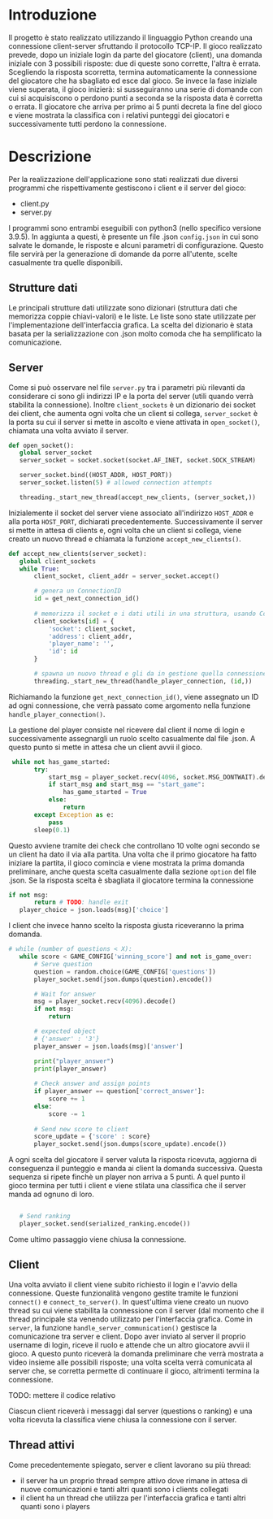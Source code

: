 

# Introduzione
Il progetto è stato realizzato utilizzando il linguaggio Python creando una connessione client-server sfruttando il protocollo TCP-IP.
Il gioco realizzato prevede, dopo un iniziale login da parte del giocatore (client), una domanda iniziale con 3 possibili risposte: due di queste sono corrette, l'altra è errata. Scegliendo la risposta scorretta, termina automaticamente la connessione del giocatore che ha sbagliato ed esce dal gioco.
Se invece la fase iniziale viene superata, il gioco inizierà: si susseguiranno una serie di domande con cui si acquisiscono o perdono punti a seconda se la risposta data è corretta o errata.
Il giocatore che arriva per primo ai 5 punti decreta la fine del gioco e viene mostrata la classifica con i relativi punteggi dei giocatori e successivamente tutti perdono la connessione.

 # Descrizione
 Per la realizzazione dell'applicazione sono stati realizzati due diversi programmi che rispettivamente gestiscono i client e il server del gioco:
 - client.py
 - server.py
 
 I programmi sono entrambi eseguibili con python3 (nello specifico versione 3.9.5).
 In aggiunta a questi, è presente un file .json `config.json` in cui sono salvate le domande, le risposte e alcuni parametri di configurazione.
 Questo file servirà per la generazione di domande da porre all'utente, scelte casualmente tra quelle disponibili.
 
 ## Strutture dati
 Le principali strutture dati utilizzate sono dizionari (struttura dati che memorizza coppie chiavi-valori) e le liste. 
 Le liste sono state utilizzate per l'implementazione dell'interfaccia grafica.
 La scelta del dizionario è stata basata per la serializzazione con .json molto comoda che ha semplificato la comunicazione. 
 
 ## Server
Come si può osservare nel file `server.py` tra i parametri più rilevanti da considerare ci sono gli indirizzi IP e la porta del server (utili quando verrà stabilita la connessione).
Inoltre `client_sockets` è un dizionario dei socket dei client, che aumenta ogni volta che un client si collega, `server_socket` è la porta su cui il server si mette in ascolto e viene attivata in `open_socket()`, chiamata una volta avviato il server. 
 ```python
def open_socket():
    global server_socket
    server_socket = socket.socket(socket.AF_INET, socket.SOCK_STREAM)

    server_socket.bind((HOST_ADDR, HOST_PORT))
    server_socket.listen(5) # allowed connection attempts

    threading._start_new_thread(accept_new_clients, (server_socket,))
 ```
 Inizialemente il socket del server viene associato all'indirizzo `HOST_ADDR` e alla porta `HOST_PORT`, dichiarati precedentemente.
 Successivamente il server si mette in attesa di clients e, ogni volta che un client si collega, viene creato un nuovo thread e chiamata la funzione `accept_new_clients()`.
 ```python
 def accept_new_clients(server_socket):
    global client_sockets
    while True:
        client_socket, client_addr = server_socket.accept()

        # genera un ConnectionID
        id = get_next_connection_id()
        
        # memorizza il socket e i dati utili in una struttura, usando ConnectionID come identificativo
        client_sockets[id] = {
            'socket': client_socket,
            'address': client_addr,
            'player_name': '',
            'id': id
        }

        # spawna un nuovo thread e gli da in gestione quella connessione (tramite ConnectionID)
        threading._start_new_thread(handle_player_connection, (id,))
 ```
 Richiamando la funzione `get_next_connection_id()`, viene assegnato un ID ad ogni connessione, che verrà passato come argomento nella funzione `handle_player_connection()`.
 
 La gestione del player consiste nel ricevere dal client il nome di login e successivamente assegnargli un ruolo scelto casualmente dal file .json.
 A questo punto si mette in attesa che un client avvii il gioco. 
 ```python
  while not has_game_started:
        try:
            start_msg = player_socket.recv(4096, socket.MSG_DONTWAIT).decode()
            if start_msg and start_msg == "start_game":
                has_game_started = True
            else:
                return
        except Exception as e:
            pass
        sleep(0.1)
 ```
 
 Questo avviene tramite dei check che controllano 10 volte ogni secondo se un client ha dato il via alla partita.
 Una volta che il primo giocatore ha fatto iniziare la partita, il gioco comincia e viene mostrata la prima domanda preliminare, anche questa scelta casualmente dalla sezione `option` del file .json.
 Se la risposta scelta è sbagliata il giocatore termina la connessione
 ```python
 if not msg:
        return # TODO: handle exit
    player_choice = json.loads(msg)['choice']
 ```
 I client che invece hanno scelto la risposta giusta riceveranno la prima domanda.
 ```python
 # while (number of questions < X):
    while score < GAME_CONFIG['winning_score'] and not is_game_over:
        # Serve question
        question = random.choice(GAME_CONFIG['questions'])
        player_socket.send(json.dumps(question).encode())

        # Wait for answer
        msg = player_socket.recv(4096).decode()
        if not msg:
            return

        # expected object
        # {'answer' : '3'}
        player_answer = json.loads(msg)['answer']

        print("player_answer")
        print(player_answer)
        
        # Check answer and assign points
        if player_answer == question['correct_answer']:
            score += 1
        else:
            score -= 1 
        
        # Send new score to client
        score_update = {'score' : score}
        player_socket.send(json.dumps(score_update).encode())
 ```
 A ogni scelta del giocatore il server valuta la risposta ricevuta, aggiorna di conseguenza il punteggio e manda ai client la domanda successiva. 
 Questa sequenza si ripete finchè un player non arriva a 5 punti.
 A quel punto il gioco termina per tutti i client e viene stilata una classifica che il server manda ad ognuno di loro.
 ```python
 
    # Send ranking
    player_socket.send(serialized_ranking.encode())
```

Come ultimo passaggio viene chiusa la connessione.

## Client
Una volta avviato il client viene subito richiesto il login e l'avvio della connessione. Queste funzionalità vengono gestite tramite le funzioni `connect()` e `connect_to_server()`. In quest'ultima viene creato un nuovo thread su cui viene stabilita la connessione con il server (dal momento che il thread principale sta venendo utilizzato per l'interfaccia grafica.
Come in `server`, la funzione `handle_server_communication()` gestisce la comunicazione tra server e client.
Dopo aver inviato al server il proprio username di login, riceve il ruolo e attende che un altro giocatore avvii il gioco. 
A questo punto riceverà la domanda preliminare che verrà mostrata a video insieme alle possibili risposte; una volta scelta verrà comunicata al server che, se corretta permette di continuare il gioco, altrimenti termina la connessione.

TODO: mettere il codice relativo

Ciascun client riceverà i messaggi dal server (questions o ranking) e una volta ricevuta la classifica viene chiusa la connessione con il server.

## Thread attivi
Come precedentemente spiegato, server e client lavorano su più thread: 
- il server ha un proprio thread sempre attivo dove rimane in attesa di nuove comunicazioni e tanti altri quanti sono i clients collegati
- il client ha un thread che utilizza per l'interfaccia grafica e tanti altri quanti sono i players
 
 
 
 
 
 

